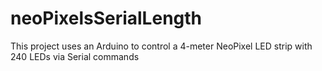 # neoPixelsSerialLength
This project uses an Arduino to control a 4-meter NeoPixel LED strip with 240 LEDs via Serial commands

